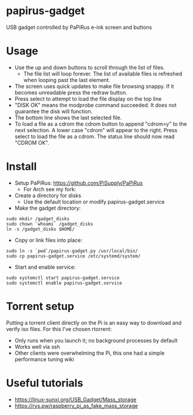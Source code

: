 # papirus-gadget
USB gadget controlled by PaPiRus e-ink screen and buttons

# Usage
* Use the up and down buttons to scroll through the list of files.
    * The file list will loop forever.  The list of available files is refreshed when looping past the last element.
* The screen uses quick updates to make file browsing snappy.  If it becomes unreadable press the redraw button.
* Press select to attempt to load the file display on the top line
* "DISK OK" means the modprobe command succeeded.  It does not guarantee the disk will function. 
* The bottom line shows the last selected file.
* To load a file as a cdrom the cdrom button to append "cdrom=y" to the next selection.  A lower case "cdrom" will appear to the right.  Press select to load the file as a cdrom.  The status line should now read "CDROM OK".

# Install
* Setup PaPiRus: https://github.com/PiSupply/PaPiRus
  * For Arch see my fork: 
* Create a directory for disks
  * Use the default location or modify papirus-gadget.service
* Make the gadget directory:
```
sudo mkdir /gadget_disks
sudo chown `whoami` /gadget_disks
ln -s /gadget_disks $HOME/
```
* Copy or link files into place:
```
sudo ln -s `pwd`/papirus-gadget.py /usr/local/bin/
sudo cp papirus-gadget.service /etc/systemd/system/
```
* Start and enable service:
```
sudo systemctl start papirus-gadget.service
sudo systemctl enable papirus-gadget.service
```

# Torrent setup
Putting a torrent client directly on the Pi is an easy way to download and verify iso files.  For this I've chosen rtorrent: 
* Only runs when you launch it; no background processes by default
* Works well via ssh
* Other clients were overwhelming the Pi, this one had a simple performance tuning wiki 

# Useful tutorials

* https://linux-sunxi.org/USB_Gadget/Mass_storage
* https://rys.pw/raspberry_pi_as_fake_mass_storage
